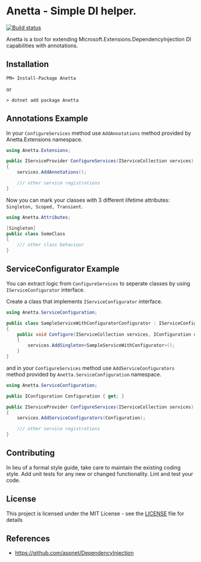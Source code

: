# Anetta - Simple DI helper.

[![Build status](https://ci.appveyor.com/api/projects/status/gtme5qrorat8r37w?svg=true)](https://ci.appveyor.com/project/ocinbat/anetta)

Anetta is a tool for extending Microsoft.Extensions.DependencyInjection DI capabilities with annotations.

## Installation

```shell
PM> Install-Package Anetta
```

or

```shell
> dotnet add package Anetta
```

## Annotations Example

In your ```ConfigureServices``` method use ```AddAnnotations``` method provided by Anetta.Extensions namespace.

```csharp
using Anetta.Extensions;

public IServiceProvider ConfigureServices(IServiceCollection services)
{
    services.AddAnnotations();

    /// other service registrations
}
```

Now you can mark your classes with 3 different lifetime attributes: ```Singleton, Scoped, Transient```.

```csharp
using Anetta.Attributes;

[Singleton]
public class SomeClass
{
    /// other class behaviour
}
```

## ServiceConfigurator Example

You can extract logic from ```ConfigureServices``` to seperate classes by using ```IServiceConfigurator``` interface.

Create a class that implements ```IServiceConfigurator``` interface.

```csharp
using Anetta.ServiceConfiguration;

public class SampleServiceWithConfiguratorConfigurator : IServiceConfigurator
{
    public void Configure(IServiceCollection services, IConfiguration configuration)
    {
        services.AddSingleton<SampleServiceWithConfigurator>();
    }
}
```

and in your ```ConfigureServices``` method use ```AddServiceConfigurators``` method provided by ```Anetta.ServiceConfiguration``` namespace.

```csharp
using Anetta.ServiceConfiguration;

public IConfiguration Configuration { get; }

public IServiceProvider ConfigureServices(IServiceCollection services)
{
    services.AddServiceConfigurators(Configuration);

    /// other service registrations
}
```

## Contributing

In lieu of a formal style guide, take care to maintain the existing coding style. Add unit tests for any new or changed functionality. Lint and test your code.

## License

This project is licensed under the MIT License - see the [LICENSE](LICENSE) file for details

## References
- https://github.com/aspnet/DependencyInjection